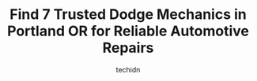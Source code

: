 ---
layout: ampstory
image: https://images.unsplash.com/photo-1539788816080-8bdd722d8c22?ixlib=rb-4.0.3&ixid=MnwxMjA3fDB8MHxwaG90by1wYWdlfHx8fGVufDB8fHx8&auto=format&fit=crop&w=640&h=853&q=80
author: techidn
featured: false
description: For top-quality automotive repairs and maintenance, visit the 7 best Dodge Mechanic in Portland OR, USA. Their reputation for excellence and their dedication to customer satisfaction make th
title: Find 7 Trusted Dodge Mechanics in Portland OR for Reliable Automotive Repairs
cover:
   title: Find 7 Trusted Dodge Mechanics in Portland OR for Reliable Automotive Repairs
   subtitle: Rickpate
   background: https://images.unsplash.com/photo-1539788816080-8bdd722d8c22?ixlib=rb-4.0.3&ixid=MnwxMjA3fDB8MHxwaG90by1wYWdlfHx8fGVufDB8fHx8&auto=format&fit=crop&w=640&h=853&q=80

pages: 
 - layout: thirds
   top: <h1>#1 Atomic Auto Hybrid Repair</h1>
   bottom: "<p>Looking for prompt, honest, thorough communication and quality car repair? You found it! Wow. Couldnt be happier. Awesome customer service and fair pricing. I received d</p>"
   background: https://www.knot35.com/toplist/wp-content/uploads/2023/06/best-dodge-mechanic-1-in-portland-or-1685833825.jpeg
   backgroundblur: true
 - layout: thirds
   top: <h1>#2 Macs Automotive & Radiator Repair</h1>
   bottom: "<p>6147 SE Foster Rd, Portland, OR 97206, United States</p>"
   background: https://www.knot35.com/toplist/wp-content/uploads/2023/06/best-dodge-mechanic-2-in-portland-or-1685833826.jpeg
   cta:
      link: https://www.knot35.com/toplist/find-7-trusted-dodge-mechanics-in-portland-or-for-reliable-automotive-repairs/
      text: Find 7 Trusted Dodge Mechanics in Portland OR for Reliable Automotive Repairs
 - layout: thirds
   top: <h1>#3 AG Automotive</h1>
   bottom: "<p>12410 NE Whitaker Way, Portland, OR 97230, United States</p>"
   background: https://www.knot35.com/toplist/wp-content/uploads/2023/06/best-dodge-mechanic-3-in-portland-or-1685833826.jpeg
   cta:
      link: https://www.knot35.com/toplist/find-7-trusted-dodge-mechanics-in-portland-or-for-reliable-automotive-repairs/
      text: Find 7 Trusted Dodge Mechanics in Portland OR for Reliable Automotive Repairs
 - layout: thirds
   top: <h1>#4 Arthurs Automotive</h1>
   bottom: "<p>8804 SE Stark St, Portland, OR 97216, United States</p>"
   background: https://images.unsplash.com/photo-1597773150796-e5c14ebecbf5?ixlib=rb-4.0.3&ixid=MnwxMjA3fDB8MHxwaG90by1wYWdlfHx8fGVufDB8fHx8&auto=format&fit=crop&w=640&h=853&q=80
   cta:
      link: https://www.knot35.com/toplist/find-7-trusted-dodge-mechanics-in-portland-or-for-reliable-automotive-repairs/
      text: Find 7 Trusted Dodge Mechanics in Portland OR for Reliable Automotive Repairs
 - layout: thirds
   top: <h1>#5 Heckmann & Thiemann Motors</h1>
   bottom: "<p>3220 SE 19th Ave suite a, Portland, OR 97202, United States</p>"
   background: https://images.unsplash.com/photo-1618005182384-a83a8bd57fbe?ixlib=rb-4.0.3&ixid=MnwxMjA3fDB8MHxwaG90by1wYWdlfHx8fGVufDB8fHx8&auto=format&fit=crop&w=640&h=853&q=80
   cta:
      link: https://www.knot35.com/toplist/find-7-trusted-dodge-mechanics-in-portland-or-for-reliable-automotive-repairs/
      text: Find 7 Trusted Dodge Mechanics in Portland OR for Reliable Automotive Repairs
 - layout: thirds
   top: <h1>#6 Tom Dwyer Automotive Services</h1>
   bottom: "<p>530 SE Tenino St, Portland, OR 97202, United States</p>"
   background: https://images.unsplash.com/photo-1613843873231-1447db182f97?ixlib=rb-4.0.3&ixid=MnwxMjA3fDB8MHxwaG90by1wYWdlfHx8fGVufDB8fHx8&auto=format&fit=crop&w=640&h=853&q=80
   cta:
      link: https://www.knot35.com/toplist/find-7-trusted-dodge-mechanics-in-portland-or-for-reliable-automotive-repairs/
      text: Find 7 Trusted Dodge Mechanics in Portland OR for Reliable Automotive Repairs
 - layout: thirds
   top: <h1>#7 Jays Garage</h1>
   bottom: "<p>734 SE 7th Ave, Portland, OR 97214, United States</p>"
   background: https://images.unsplash.com/photo-1488554378835-f7acf46e6c98?ixlib=rb-4.0.3&ixid=MnwxMjA3fDB8MHxwaG90by1wYWdlfHx8fGVufDB8fHx8&auto=format&fit=crop&w=640&h=853&q=80
   cta:
      link: https://www.knot35.com/toplist/find-7-trusted-dodge-mechanics-in-portland-or-for-reliable-automotive-repairs/
      text: Find 7 Trusted Dodge Mechanics in Portland OR for Reliable Automotive Repairs
 - layout: thirds
   middle: Continue reading...
   background: https://images.unsplash.com/photo-1574169208507-84376144848b?ixlib=rb-4.0.3&ixid=MnwxMjA3fDB8MHxwaG90by1wYWdlfHx8fGVufDB8fHx8&auto=format&fit=crop&w=640&h=853&q=80
   cta:
      link: https://www.knot35.com/toplist/find-7-trusted-dodge-mechanics-in-portland-or-for-reliable-automotive-repairs/
      text: Find 7 Trusted Dodge Mechanics in Portland OR for Reliable Automotive Repairs
      
---